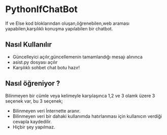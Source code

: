 # PythonIfChatBot
If ve Else kod bloklarından oluşan,öğrenebilen,web araması yapabilen,karşılıklı konuşma yapılabilen bir chatbot. 


## Nasıl Kullanılır
* Güncelleyici açılır,güncellemenin tamamlandığı mesajı alınınca
* asist.py dosyası açılır
* Karşılıklı sohbet chat botu hazır!


## Nasıl öğreniyor ?
Bilinmeyen bir cümle veya kelimeyle karşılaşınca 1,2 ve 3 olamk üzere 3 seçenek var, bu 3 seçenek;
* Bilinmeyen veri İnternette aranır.
* Bilinmeyen veri bir dahaki kullanımda hatırlanması için kullanıcın verdiği cevapla kaydedilir.
* Hiçbir şey yapılmaz.
